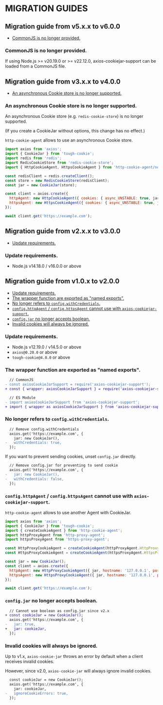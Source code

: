 # MIGRATION GUIDES

## Migration guide from v5.x.x to v6.0.0

- [CommonJS is no longer provided.](#commonjs-is-no-longer-provided)

### CommonJS is no longer provided.

If using Node.js >= v20.19.0 or >= v22.12.0, axios-cookiejar-support can be loaded from a CommonJS file.

## Migration guide from v3.x.x to v4.0.0

- [An asynchronous Cookie store is no longer supported.](#an-asynchronous-cookie-store-is-no-longer-supported)

### An asynchronous Cookie store is no longer supported.

An asynchronous Cookie store (e.g. `redis-cookie-store`) is no longer supported.

(If you create a CookieJar without options, this change has no effect.)

`http-cookie-agent` allows to use an asynchronous Cookie store.

```js
import axios from 'axios';
import { CookieJar } from 'tough-cookie';
import redis from 'redis';
import RedisCookieStore from 'redis-cookie-store';
import { HttpCookieAgent, HttpsCookieAgent } from 'http-cookie-agent/node:http';

const redisClient = redis.createClient();
const store = new RedisCookieStore(redisClient);
const jar = new CookieJar(store);

const client = axios.create({
  httpAgent: new HttpCookieAgent({ cookies: { async_UNSTABLE: true, jar } }),
  httpsAgent: new HttpsCookieAgent({ cookies: { async_UNSTABLE: true, jar } }),
});

await client.get('https://example.com');
```

## Migration guide from v2.x.x to v3.0.0

- [Update requirements.](#update-requirements)

### Update requirements.

- Node.js v14.18.0 / v16.0.0 or above

## Migration guide from v1.0.x to v2.0.0

- [Update requirements.](#update-requirements-1)
- [The wrapper function are exported as "named exports".](#the-wrapper-function-are-exported-as-named-exports)
- [No longer refers to `config.withCredentials`.](#no-longer-refers-to-configwithcredentials)
- [`config.httpAgent` / `config.httpsAgent` cannot use with `axios-cookiejar-support`.](#confighttpagent--confighttpsagent-cannot-use-with-axios-cookiejar-support)
- [`config.jar` no longer accepts boolean.](#configjar-no-longer-accepts-boolean)
- [Invalid cookies will always be ignored.](#invalid-cookies-will-always-be-ignored)

### Update requirements.

- Node.js v12.19.0 / v14.5.0 or above
- `axios@0.20.0` or above
- `tough-cookie@4.0.0` or above

### The wrapper function are exported as "named exports".

```diff
  // CommonJS
- const axiosCookieJarSupport = require('axios-cookiejar-support');
+ const { wrapper: axiosCookieJarSupport } = require('axios-cookiejar-support');
```

```diff
  // ES Module
- import axiosCookieJarSupport from 'axios-cookiejar-support';
+ import { wrapper as axiosCookieJarSupport } from 'axios-cookiejar-support';
```

### No longer refers to `config.withCredentials`.

```diff
  // Remove config.withCredentials
  axios.get('https://example.com', {
    jar: new CookieJar(),
-   withCredentials: true,
  });
```

If you want to prevent sending cookies, unset `config.jar` directly.

```diff
  // Remove config.jar for preventing to send cookie
  axios.get('https://example.com', {
-   jar: new CookieJar(),
-   withCredentials: false,
  });
```

### `config.httpAgent` / `config.httpsAgent` cannot use with `axios-cookiejar-support`.

`http-cookie-agent` allows to use another Agent with CookieJar.

```js
import axios from 'axios';
import { CookieJar } from 'tough-cookie';
import { createCookieAgent } from 'http-cookie-agent';
import httpProxyAgent from 'http-proxy-agent';
import httpsProxyAgent from 'https-proxy-agent';

const HttpProxyCookieAgent = createCookieAgent(httpProxyAgent.HttpProxyAgent);
const HttpsProxyCookieAgent = createCookieAgent(httpsProxyAgent.HttpsProxyAgent);

const jar = new CookieJar();
const client = axios.create({
  httpAgent: new HttpProxyCookieAgent({ jar, hostname: '127.0.0.1', port: 8080 }),
  httpsAgent: new HttpsProxyCookieAgent({ jar, hostname: '127.0.0.1', port: 8080 }),
});

await client.get('https://example.com');
```

### `config.jar` no longer accepts boolean.

```diff
  // Cannot use boolean as config.jar since v2.x
+ const cookieJar = new CookieJar();
  axios.get('https://example.com', {
-   jar: true,
+   jar: cookieJar,
  });
```

### Invalid cookies will always be ignored.

Up to v1.x, `axios-cookie-jar` throws an error by default when a client receives invalid cookies.

However, since v2.0, `axios-cookie-jar` will always ignore invalid cookies.

```diff
  const cookieJar = new CookieJar();
  axios.get('https://example.com', {
    jar: cookieJar,
-   ignoreCookieErrors: true,
  });
```
